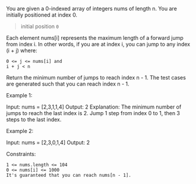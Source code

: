 You are given a 0-indexed array of integers nums of length n. You are initially positioned at index 0.
> initial position `0`

Each element nums[i] represents the maximum length of a forward jump from index i. In other words, if you are at index i, you can jump to any index (i + j) where:

    0 <= j <= nums[i] and
    i + j < n

Return the minimum number of jumps to reach index n - 1. The test cases are generated such that you can reach index n - 1.

 

Example 1:

Input: nums = [2,3,1,1,4]
Output: 2
Explanation: The minimum number of jumps to reach the last index is 2. Jump 1 step from index 0 to 1, then 3 steps to the last index.

Example 2:

Input: nums = [2,3,0,1,4]
Output: 2

 

Constraints:

    1 <= nums.length <= 104
    0 <= nums[i] <= 1000
    It's guaranteed that you can reach nums[n - 1].

